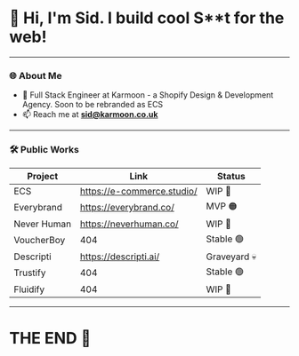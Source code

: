 # 👋 Hi, I'm Sid. I build cool S**t for the web!

---

### 🌐 About Me
- 🔭 Full Stack Engineer at Karmoon - a Shopify Design & Development Agency. Soon to be rebranded as ECS
- 📫 Reach me at **sid@karmoon.co.uk**

---

### 🛠️ Public Works

| Project       | Link                       | Status            |
|---------------|----------------------------|-------------------|
| ECS           | https://e-commerce.studio/ | WIP 🚧            |
| Everybrand    | https://everybrand.co/     | MVP 🟠            |
| Never Human   | https://neverhuman.co/     | WIP 🚧            |
| VoucherBoy    | 404                        | Stable 🟢         |
| Descripti     | https://descripti.ai/      | Graveyard 💀      |
| Trustify      | 404                        | Stable 🟢         |
| Fluidify      | 404                        | WIP 🚧            |

---

# THE END 💃